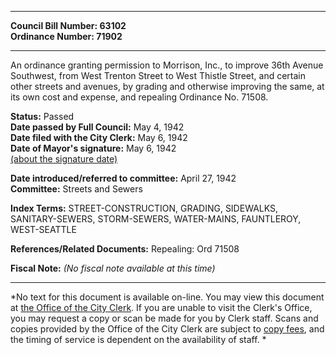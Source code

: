 * * * * *  
  
**Council Bill Number: [](#h0)[](#h2)63102**   
**Ordinance Number: 71902**  
  
* * * * *  
  
An ordinance granting permission to Morrison, Inc., to improve 36th Avenue Southwest, from West Trenton Street to West Thistle Street, and certain other streets and avenues, by grading and otherwise improving the same, at its own cost and expense, and repealing Ordinance No. 71508.  
  
**Status:** Passed   
**Date passed by Full Council:** May 4, 1942   
**Date filed with the City Clerk:** May 6, 1942   
**Date of Mayor's signature:** May 6, 1942   
[(about the signature date)](/~public/approvaldate.htm)   
  
  
**Date introduced/referred to committee:** April 27, 1942   
**Committee:** Streets and Sewers   
  
**Index Terms:** STREET-CONSTRUCTION, GRADING, SIDEWALKS, SANITARY-SEWERS, STORM-SEWERS, WATER-MAINS, FAUNTLEROY, WEST-SEATTLE  
  
**References/Related Documents:** Repealing: Ord 71508  
  
**Fiscal Note:** *(No fiscal note available at this time)*  
  
* * * * *  
  
*No text for this document is available on-line. You may view this document at [the Office of the City Clerk](http://www.seattle.gov/leg/clerk/contactUs.htm). If you are unable to visit the Clerk's Office, you may request a copy or scan be made for you by Clerk staff. Scans and copies provided by the Office of the City Clerk are subject to [copy fees](http://clerk.seattle.gov/~public/clerkfees.htm), and the timing of service is dependent on the availability of staff. *  
  
  
